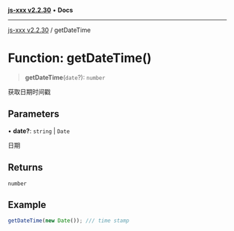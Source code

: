 [**js-xxx v2.2.30**](../README.md) • **Docs**

***

[js-xxx v2.2.30](../README.md) / getDateTime

# Function: getDateTime()

> **getDateTime**(`date`?): `number`

获取日期时间戳

## Parameters

• **date?**: `string` \| `Date`

日期

## Returns

`number`

## Example

```ts
getDateTime(new Date()); /// time stamp
```
